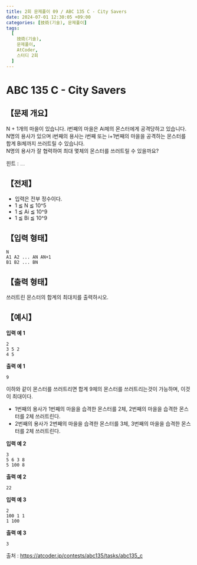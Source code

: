 ```yaml
---
title: 2회 문제풀이 09 / ABC 135 C - City Savers
date: 2024-07-01 12:30:05 +09:00
categories: [技術(기술), 문제풀이]
tags:
  [
    技術(기술),
    문제풀이,
    AtCoder,
    스터디 2회
  ]
---
```

# ABC 135 C - City Savers
## 【문제 개요】
N + 1개의 마을이 있습니다. i번째의 마을은 Ai체의 몬스터에게 공격당하고 있습니다.<br>
N명의 용사가 있으며 i번째의 용사는 i번째 또는 i+1번째의 마을을 공격하는 몬스터를 합계 Bi체까지 쓰러트릴 수 있습니다.<br>
N명의 용사가 잘 협력하여 최대 몇체의 몬스터를 쓰러트릴 수 있을까요?

힌트 : <span style="font-size:0.1rem">이진 탐색 알고리즘</span>

## 【전제】
- 입력은 전부 정수이다.
- 1 ≦ N ≦ 10^5
- 1 ≦ Ai ≦ 10^9
- 1 ≦ Bi ≦ 10^9

## 【입력 형태】
```
N
A1 A2 ... AN AN+1
B1 B2 ... BN
```

## 【출력 형태】
쓰러트린 몬스터의 합계의 최대치를 출력하시오.

## 【예시】

**입력 예 1**

```
2
3 5 2
4 5
```

**출력 예 1**

```
9
```
이하와 같이 몬스터를 쓰러트리면 합계 9체의 몬스터를 쓰러트리는것이 가능하며, 이것이 최대이다.
- 1번째의 용사가 1번째의 마을을 습격한 몬스터를 2체, 2번째의 마을을 습격한 몬스터를 2체 쓰러트린다.
- 2번째의 용사가 2번째의 마을을 습격한 몬스터를 3체, 3번째의 마을을 습격한 몬스터를 2체 쓰러트린다.

**입력 예 2**

```
3
5 6 3 8
5 100 8
```

**출력 예 2**

```
22
```

**입력 예 3**

```
2
100 1 1
1 100
```

**출력 예 3**

```
3
```

출처 : <a href="https://atcoder.jp/contests/abc135/tasks/abc135_c">https://atcoder.jp/contests/abc135/tasks/abc135_c</a> 